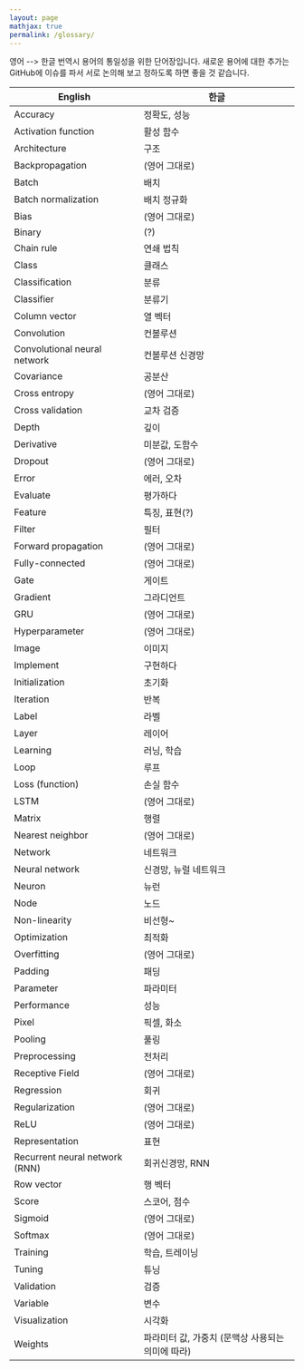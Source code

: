 ```yaml
---
layout: page
mathjax: true
permalink: /glossary/
---
```


영어 --> 한글 번역시 용어의 통일성을 위한 단어장입니다. 새로운 용어에 대한 추가는 GitHub에 이슈를 파서 서로 논의해 보고 정하도록 하면 좋을 것 같습니다.

<table id="hor-minimalist-a">
  <thead>
    <tr>
      <th class="text-center">English</th>
      <th class="text-center">한글</th>
    </tr>
  </thead>
  <tbody>
    <tr><td>Accuracy</td><td>정확도, 성능</td></tr>
    <tr><td>Activation function</td><td>활성 함수</td></tr>
    <tr><td>Architecture</td><td>구조</td></tr>
    <tr><td>Backpropagation</td><td>(영어 그대로)</td></tr>
    <tr><td>Batch</td><td>배치</td></tr>
    <tr><td>Batch normalization</td><td>배치 정규화</td></tr>
    <tr><td>Bias</td><td>(영어 그대로)</td></tr>
    <tr><td>Binary</td><td>(?)</td></tr>
    <tr><td>Chain rule</td><td>연쇄 법칙</td></tr>
    <tr><td>Class</td><td>클래스</td></tr>
    <tr><td>Classification</td><td>분류</td></tr>
    <tr><td>Classifier</td><td>분류기</td></tr>
    <tr><td>Column vector</td><td>열 벡터</td></tr>
    <tr><td>Convolution</td><td>컨볼루션</td></tr>
    <tr><td>Convolutional neural network</td><td>컨볼루션 신경망</td></tr>
    <tr><td>Covariance</td><td>공분산</td></tr>
    <tr><td>Cross entropy</td><td>(영어 그대로)</td></tr>
    <tr><td>Cross validation</td><td>교차 검증</td></tr>
    <tr><td>Depth</td><td>깊이</td></tr>
    <tr><td>Derivative</td><td>미분값, 도함수</td></tr>
    <tr><td>Dropout</td><td>(영어 그대로)</td></tr>
    <tr><td>Error</td><td>에러, 오차</td></tr>
    <tr><td>Evaluate</td><td>평가하다</td></tr>
    <tr><td>Feature</td><td>특징, 표현(?)</td></tr>
    <tr><td>Filter</td><td>필터</td></tr>
    <tr><td>Forward propagation</td><td>(영어 그대로)</td></tr>
    <tr><td>Fully-connected</td><td>(영어 그대로)</td></tr>
    <tr><td>Gate</td><td>게이트</td></tr>
    <tr><td>Gradient</td><td>그라디언트</td></tr>
    <tr><td>GRU</td><td>(영어 그대로)</td></tr>
    <tr><td>Hyperparameter</td><td>(영어 그대로)</td></tr>
    <tr><td>Image</td><td>이미지</td></tr>
    <tr><td>Implement</td><td>구현하다</td></tr>
    <tr><td>Initialization</td><td>초기화</td></tr>
    <tr><td>Iteration</td><td>반복</td></tr>
    <tr><td>Label</td><td>라벨</td></tr>
    <tr><td>Layer</td><td>레이어</td></tr>
    <tr><td>Learning</td><td>러닝, 학습</td></tr>
    <tr><td>Loop</td><td>루프</td></tr>
    <tr><td>Loss (function)</td><td>손실 함수</td></tr>
    <tr><td>LSTM</td><td>(영어 그대로)</td></tr>
    <tr><td>Matrix</td><td>행렬</td></tr>
    <tr><td>Nearest neighbor</td><td>(영어 그대로)</td></tr>
    <tr><td>Network</td><td>네트워크</td></tr>
    <tr><td>Neural network</td><td>신경망, 뉴럴 네트워크</td></tr>
    <tr><td>Neuron</td><td>뉴런</td></tr>
    <tr><td>Node</td><td>노드</td></tr>
    <tr><td>Non-linearity</td><td>비선형~</td></tr>
    <tr><td>Optimization</td><td>최적화</td></tr>
    <tr><td>Overfitting</td><td>(영어 그대로)</td></tr>
    <tr><td>Padding</td><td>패딩</td></tr>
    <tr><td>Parameter</td><td>파라미터</td></tr>
    <tr><td>Performance</td><td>성능</td></tr>
    <tr><td>Pixel</td><td>픽셀, 화소</td></tr>
    <tr><td>Pooling</td><td>풀링</td></tr>
    <tr><td>Preprocessing</td><td>전처리</td></tr>
    <tr><td>Receptive Field</td><td>(영어 그대로)</td></tr>
    <tr><td>Regression</td><td>회귀</td></tr>
    <tr><td>Regularization</td><td>(영어 그대로)</td></tr>
    <tr><td>ReLU</td><td>(영어 그대로)</td></tr>
    <tr><td>Representation</td><td>표현</td></tr>
    <tr><td>Recurrent neural network (RNN)</td><td>회귀신경망, RNN</td></tr>
    <tr><td>Row vector</td><td>행 벡터</td></tr>
    <tr><td>Score</td><td>스코어, 점수</td></tr>
    <tr><td>Sigmoid</td><td>(영어 그대로)</td></tr>
    <tr><td>Softmax</td><td>(영어 그대로)</td></tr>
    <tr><td>Training</td><td>학습, 트레이닝</td></tr>
    <tr><td>Tuning</td><td>튜닝</td></tr>
    <tr><td>Validation</td><td>검증</td></tr>
    <tr><td>Variable</td><td>변수</td></tr>
    <tr><td>Visualization</td><td>시각화</td></tr>
    <tr><td>Weights</td><td>파라미터 값, 가중치 (문맥상 사용되는 의미에 따라)</td></tr>
  </tbody>
</table>


<!--
| 영어            | 한글             |
| :------------- | :-------------  |
| Image          | 영상, 이미지 (혼용)  |
| Neural network | 신경망, 뉴럴 네트워크 |
| Activation function | 활성 함수 |
| node | 노드 |
| Nearest neighbor | (영어 그대로) |
| Backpropagation | (영어 그대로) |
| Chain rule | 연쇄 법칙 |
| Classification | 분류 |
| Convolutional neural network | 컨볼루션 뉴럴 네트워크 |크
-->
